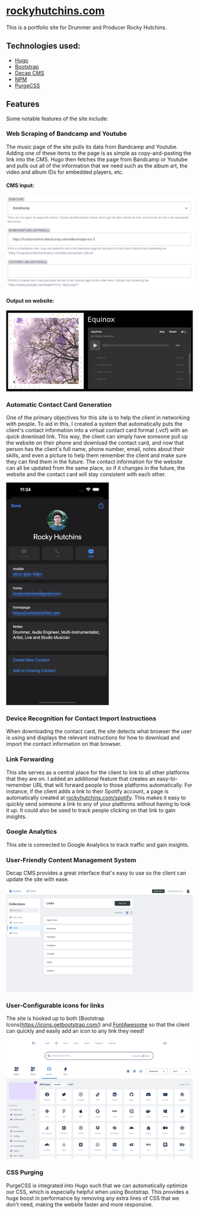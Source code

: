 # [rockyhutchins.com](https://rockyhutchins.com)

This is a portfolio site for Drummer and Producer Rocky Hutchins. 

## Technologies used: 
- [Hugo](https://gohugo.io/)
- [Bootstrap](https://getbootstrap.com/)
- [Decap CMS](https://decapcms.org/)
- [NPM](https://www.npmjs.com/)
- [PurgeCSS](https://purgecss.com/)

## Features
Some notable features of the site include: 

### Web Scraping of Bandcamp and Youtube
The music page of the site pulls its data from Bandcamp and Youtube. Adding one of these items to the page is as simple as copy-and-pasting the link into the CMS. Hugo then fetches the page from Bandcamp or Youtube and pulls out all of the information that we need such as the album art, the video and album IDs for embedded players, etc.

#### CMS input:

![CMS for adding music item](./readme-media/music-item-cms.png)

#### Output on website:

![A music item on the website](./readme-media/music-item-output.png)

### Automatic Contact Card Generation
One of the primary objectives for this site is to help the client in networking with people. To aid in this, I created a system that automatically puts the client's contact information into a virtual contact card format (.vcf) with an quick download link. This way, the client can simply have someone pull up the website on their phone and download the contact card, and now that person has the client's full name, phone number, email, notes about their skills, and even a picture to help them remember the client and make sure they can find them in the future. The contact information for the website can all be updated from the same place, so if it changes in the future, the website and the contact card will stay consistent with each other.

![Contact card being downloaded](./readme-media/contact-card.png)

### Device Recognition for Contact Import Instructions
When downloading the contact card, the site detects what browser the user is using and displays the relevant instructions for how to download and import the contact information on that browser.

### Link Forwarding
This site serves as a central place for the client to link to all other platforms that they are on. I added an additional feature that creates an easy-to-remember URL that will forward people to those platforms automatically. For instance, if the client adds a link to their Spotify account, a page is automatically created at [rockyhutchins.com/spotify](https://rockyhutchins.com/spotify). This makes it easy to quickly send someone a link to any of your platforms without having to look it up. It could also be used to track people clicking on that link to gain insights. 

### Google Analytics
This site is connected to Google Analytics to track traffic and gain insights.

### User-Friendly Content Management System 
Decap CMS provides a great interface that's easy to use so the client can update the site with ease.

![Decap CMS](./readme-media/cms.png)

### User-Configurable icons for links
The site is hooked up to both [Bootstrap Icons(https://icons.getbootstrap.com/) and [FontAwesome](https://fontawesome.com/) so that the client can quickly and easily add an icon to any link they need! 

![Font Awesome icon library](./readme-media/icons.png)

### CSS Purging
PurgeCSS is integrated into Hugo such that we can automatically optimize our CSS, which is especially helpful when using Bootstrap. This provides a huge boost in performance by removing any extra lines of CSS that we don't need, making the website faster and more responsive.
